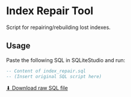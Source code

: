 # Index Repair Tool

Script for repairing/rebuilding lost indexes.

## Usage

Paste the following SQL in SQLiteStudio and run:

```sql
-- Content of index_repair.sql
-- (Insert original SQL script here)
```

[⬇ Download raw SQL file](index_repair.sql)
